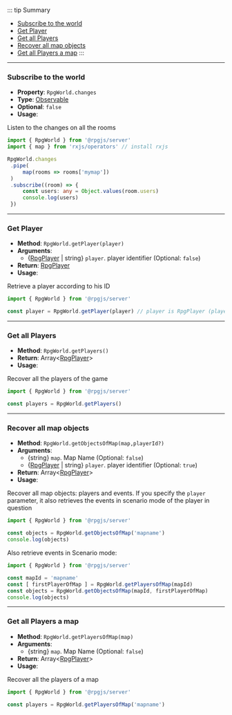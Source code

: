 ::: tip Summary
- [Subscribe to the world](#subscribe-to-the-world)
- [Get Player](#get-player)
- [Get all Players](#get-all-players)
- [Recover all map objects](#recover-all-map-objects)
- [Get all Players a map](#get-all-players-a-map)
:::
---
### Subscribe to the world
- **Property**: `RpgWorld.changes`
- **Type**: [Observable](https://rxjs.dev/guide/observable)
- **Optional**: `false` 
- **Usage**:

 
Listen to the changes on all the rooms

```ts
import { RpgWorld } from '@rpgjs/server'
import { map } from 'rxjs/operators' // install rxjs

RpgWorld.changes
 .pipe(
     map(rooms => rooms['mymap'])
 )
 .subscribe((room) => {
     const users: any = Object.values(room.users)
     console.log(users)
 })
``` 


---
### Get Player
- **Method**: `RpgWorld.getPlayer(player)`
- **Arguments**:
    - {[RpgPlayer](/classes/player) | string} `player`. player identifier (Optional: `false`)
- **Return**: [RpgPlayer](/classes/player)   
- **Usage**:


Retrieve a player according to his ID

```ts
import { RpgWorld } from '@rpgjs/server'

const player = RpgWorld.getPlayer(player) // player is RpgPlayer (player.id) or string (id)
```


---
### Get all Players
- **Method**: `RpgWorld.getPlayers()`
- **Return**: Array&lt;[RpgPlayer](/classes/player)&gt;   
- **Usage**:


Recover all the players of the game

```ts
import { RpgWorld } from '@rpgjs/server'

const players = RpgWorld.getPlayers()
```


---
### Recover all map objects
- **Method**: `RpgWorld.getObjectsOfMap(map,playerId?)`
- **Arguments**:
    - {string} `map`. Map Name (Optional: `false`)
    - {[RpgPlayer](/classes/player) | string} `player`. player identifier (Optional: `true`)
- **Return**: Array&lt;[RpgPlayer](/classes/player)&gt;   
- **Usage**:


Recover all map objects: players and events. If you specify the `player` parameter, it also retrieves the events in scenario mode of the player in question

```ts
import { RpgWorld } from '@rpgjs/server'

const objects = RpgWorld.getObjectsOfMap('mapname')
console.log(objects)
```

Also retrieve events in Scenario mode:

```ts
import { RpgWorld } from '@rpgjs/server'

const mapId = 'mapname'
const [ firstPlayerOfMap ] = RpgWorld.getPlayersOfMap(mapId)
const objects = RpgWorld.getObjectsOfMap(mapId, firstPlayerOfMap)
console.log(objects)
```


---
### Get all Players a map
- **Method**: `RpgWorld.getPlayersOfMap(map)`
- **Arguments**:
    - {string} `map`. Map Name (Optional: `false`)
- **Return**: Array&lt;[RpgPlayer](/classes/player)&gt;   
- **Usage**:


Recover all the players of a map

```ts
import { RpgWorld } from '@rpgjs/server'

const players = RpgWorld.getPlayersOfMap('mapname')
```


